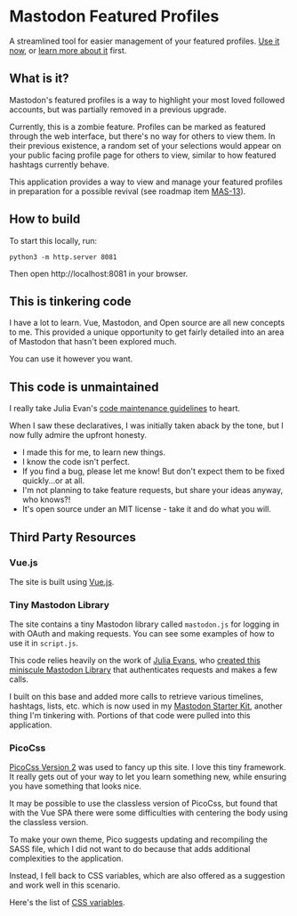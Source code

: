 # Mastodon Featured Profiles

A streamlined tool for easier management of your featured profiles. [Use it now](https://featured-profiles.box464.com), or [learn more about it](https://box464.com/featured-profiles) first.

## What is it?

Mastodon's featured profiles is a way to highlight your most loved followed accounts, but was partially removed in a previous upgrade.

Currently, this is a zombie feature. Profiles can be marked as featured through the web interface, but there's no way for others to view them. In their previous existence, a random set of your selections would appear on your public facing profile page for others to view, similar to how featured hashtags currently behave.

This application provides a way to view and manage your featured profiles in preparation for a possible revival (see roadmap item [MAS-13](https://joinmastodon.org/roadmap)).

## How to build

To start this locally, run:

```
python3 -m http.server 8081
```

Then open http://localhost:8081 in your browser.

## This is tinkering code

I have a lot to learn. Vue, Mastodon, and Open source are all new concepts to me. This provided a unique opportunity to get fairly detailed into an area of Mastodon that hasn't been explored much. 

You can use it however you want.

## This code is unmaintained 
I really take Julia Evan's [code maintenance guidelines](https://github.com/jvns/mastodon-threaded-replies#this-code-is-unmaintained) to heart.

When I saw these declaratives, I was initially taken aback by the tone, but I now fully admire the upfront honesty.

* I made this for me, to learn new things.
* I know the code isn't perfect.
* If you find a bug, please let me know! But don't expect them to be fixed quickly...or at all.
* I'm not planning to take feature requests, but share your ideas anyway, who knows?!
* It's open source under an MIT license - take it and do what you will.

## Third Party Resources

### Vue.js
The site is built using [Vue.js](https://vuejs.org/).

### Tiny Mastodon Library
The site contains a tiny Mastodon library called `mastodon.js` for logging in with
OAuth and making requests. You can see some examples of how to use it in `script.js`.

This code relies heavily on the work of [Julia Evans](https://mastodon.social/@b0rk), who [created this miniscule Mastodon Library](https://github.com/jvns/mastodon-threaded-replies#contains-a-tiny-mastodon-library) that authenticates requests and makes a few calls.

I built on this base and added more calls to retrieve various timelines, hashtags, lists, etc. which is now used in my [Mastodon Starter Kit](https://mastodon-starter-vue.netlify.app/), another thing I'm tinkering with. Portions of that code were pulled into this application.

### PicoCss

[PicoCss Version 2](https://v2.picocss.com/docs/v2) was used to fancy up this site. I love this tiny framework. It really gets out of your way to let you learn something new, while ensuring you have something that looks nice.

It may be possible to use the classless version of PicoCss, but found that with the Vue SPA there were some difficulties with centering the body using the classless version.

To make your own theme, Pico suggests updating and recompiling the SASS file, which I did not want to do because that adds additional complexities to the application.

Instead, I fell back to CSS variables, which are also offered as a suggestion and work well in this scenario.

Here's the list of [CSS variables](https://v2.picocss.com/docs/css-variables).

